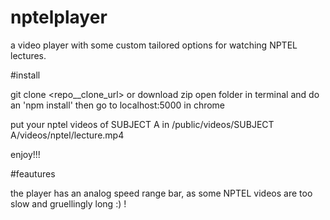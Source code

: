 # nptelplayer
a video player with some custom tailored options for watching NPTEL lectures.

#install

git clone <repo__clone_url> or download zip
open folder in terminal and do an 'npm install'
then go to localhost:5000 in chrome

put your nptel videos of SUBJECT A in 
/public/videos/SUBJECT A/videos/nptel/lecture.mp4

enjoy!!!

#feautures

the player has an analog speed range bar, as some NPTEL videos are too slow and gruellingly long :) ! 
